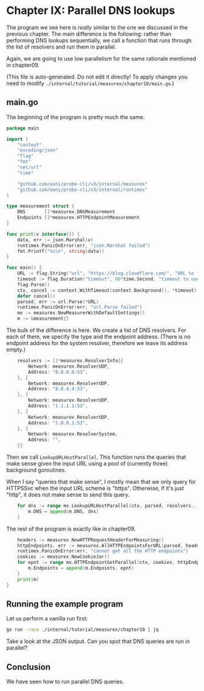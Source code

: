 
# Chapter IX: Parallel DNS lookups

The program we see here is _really_ similar to the one we
discussed in the previous chapter. The main difference
is the following: rather than performing DNS lookups
sequentially, we call a function that runs through the
list of resolvers and run them in parallel.

Again, we are going to use low parallelism for the same
rationale mentioned in chapter09.

(This file is auto-generated. Do not edit it directly! To apply
changes you need to modify `./internal/tutorial/measurex/chapter10/main.go`.)

## main.go

The beginning of the program is pretty much the same.

```Go
package main

import (
	"context"
	"encoding/json"
	"flag"
	"fmt"
	"net/url"
	"time"

	"github.com/ooni/probe-cli/v3/internal/measurex"
	"github.com/ooni/probe-cli/v3/internal/runtimex"
)

type measurement struct {
	DNS       []*measurex.DNSMeasurement
	Endpoints []*measurex.HTTPEndpointMeasurement
}

func print(v interface{}) {
	data, err := json.Marshal(v)
	runtimex.PanicOnError(err, "json.Marshal failed")
	fmt.Printf("%s\n", string(data))
}

func main() {
	URL := flag.String("url", "https://blog.cloudflare.com/", "URL to fetch")
	timeout := flag.Duration("timeout", 60*time.Second, "timeout to use")
	flag.Parse()
	ctx, cancel := context.WithTimeout(context.Background(), *timeout)
	defer cancel()
	parsed, err := url.Parse(*URL)
	runtimex.PanicOnError(err, "url.Parse failed")
	mx := measurex.NewMeasurerWithDefaultSettings()
	m := &measurement{}
```

The bulk of the difference is here. We create
a list of DNS resolvers. For each of them, we specify
the type and the endpoint address. (There is no
endpoint address for the system resolver, therefore
we leave its address empty.)

```Go
	resolvers := []*measurex.ResolverInfo{{
		Network: measurex.ResolverUDP,
		Address: "8.8.8.8:53",
	}, {
		Network: measurex.ResolverUDP,
		Address: "8.8.4.4:53",
	}, {
		Network: measurex.ResolverUDP,
		Address: "1.1.1.1:53",
	}, {
		Network: measurex.ResolverUDP,
		Address: "1.0.0.1:53",
	}, {
		Network: measurex.ResolverSystem,
		Address: "",
	}}
```

Then we call `LookupURLHostParallel`. This function runs
the queries that make sense given the input URL using a
pool of (currently three) background goroutines.

When I say "queries that make sense", I mostly mean
that we only query for HTTPSSvc when the input URL
scheme is "https". Otherwise, if it's just "http", it
does not make sense to send this query.

```Go
	for dns := range mx.LookupURLHostParallel(ctx, parsed, resolvers...) {
		m.DNS = append(m.DNS, dns)
	}
```

The rest of the program is exactly like in chapter09.

```Go
	headers := measurex.NewHTTPRequestHeaderForMeasuring()
	httpEndpoints, err := measurex.AllHTTPEndpointsForURL(parsed, headers, m.DNS...)
	runtimex.PanicOnError(err, "cannot get all the HTTP endpoints")
	cookies := measurex.NewCookieJar()
	for epnt := range mx.HTTPEndpointGetParallel(ctx, cookies, httpEndpoints...) {
		m.Endpoints = append(m.Endpoints, epnt)
	}
	print(m)
}

```

## Running the example program

Let us perform a vanilla run first:

```bash
go run -race ./internal/tutorial/measurex/chapter10 | jq
```

Take a look at the JSON output. Can you spot that
DNS queries are run in parallel?

## Conclusion

We have seen how to run parallel DNS queries.

